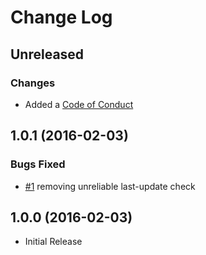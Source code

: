 # Change Log

## Unreleased

### Changes

* Added a [Code of Conduct](CODE_OF_CONDUCT.md)

## 1.0.1 (2016-02-03)

### Bugs Fixed

* [#1](https://github.com/civisanalytics/ruby_audit/pull/1)
  removing unreliable last-update check

## 1.0.0 (2016-02-03)

* Initial Release
